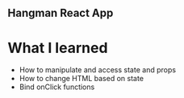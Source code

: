 ## Hangman React App

# What I learned

- How to manipulate and access state and props
- How to change HTML based on state
- Bind onClick functions
